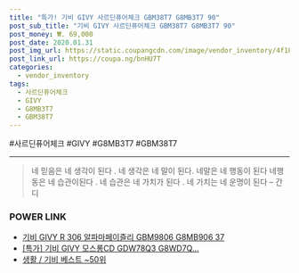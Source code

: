 ```yaml
--- 
title: "특가! 기비 GIVY 사르딘퓨어체크 GBM38T7 G8MB3T7 90" 
post_sub_title: "기비 GIVY 사르딘퓨어체크 GBM38T7 G8MB3T7 90" 
post_money: ₩. 69,000 
post_date: 2020.01.31 
post_img_url: https://static.coupangcdn.com/image/vendor_inventory/4f18/64ae79d27ddba7bd225903fe24430056111f8b5c664213db9c20bcb9bbeb.jpg 
post_link_url: https://coupa.ng/bnHU7T 
categories: 
  - vendor_inventory 
tags: 
  - 사르딘퓨어체크 
  - GIVY 
  - G8MB3T7 
  - GBM38T7 
--- 
```

  #사르딘퓨어체크 #GIVY #G8MB3T7 #GBM38T7 
<hr> 

> 네 믿음은 네 생각이 된다 . 네 생각은  네 말이 된다. 네말은 네 행동이 된다 네행동은 네 습관이된다 . 네 습관은 네 가치가 된다 . 네 가치는 네 운명이 된다 – 간디 


### POWER LINK

* <a href="https://blog.naver.com/fasyy4321/221790931431" target="_blank">기비 GIVY R 306 알파마페이즐리 GBM9806 G8MB906 37</a>
* <a href="https://blog.naver.com/an0733/221790930957" target="_blank">[특가] 기비 GIVY 모스롱CD GDW78Q3 G8WD7Q...</a>
* <a href="https://blog.naver.com/santokki14/221790923206" target="_blank">생활 / 기비 베스트 ~50위</a>
